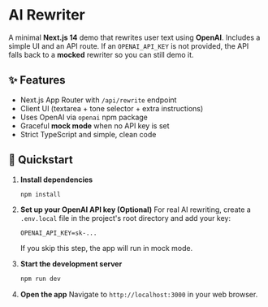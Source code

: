 # AI Rewriter

A minimal **Next.js 14** demo that rewrites user text using **OpenAI**. Includes a simple UI and an API route. If an `OPENAI_API_KEY` is not provided, the API falls back to a **mocked** rewriter so you can still demo it.

## ✨ Features

- Next.js App Router with `/api/rewrite` endpoint
- Client UI (textarea + tone selector + extra instructions)
- Uses OpenAI via `openai` npm package
- Graceful **mock mode** when no API key is set
- Strict TypeScript and simple, clean code

## 🚀 Quickstart

1.  **Install dependencies**
    ```bash
    npm install
    ```

2.  **Set up your OpenAI API key (Optional)**
    For real AI rewriting, create a `.env.local` file in the project's root directory and add your key:
    ```
    OPENAI_API_KEY=sk-...
    ```
    If you skip this step, the app will run in mock mode.

3.  **Start the development server**
    ```bash
    npm run dev
    ```

4.  **Open the app**
    Navigate to `http://localhost:3000` in your web browser.
